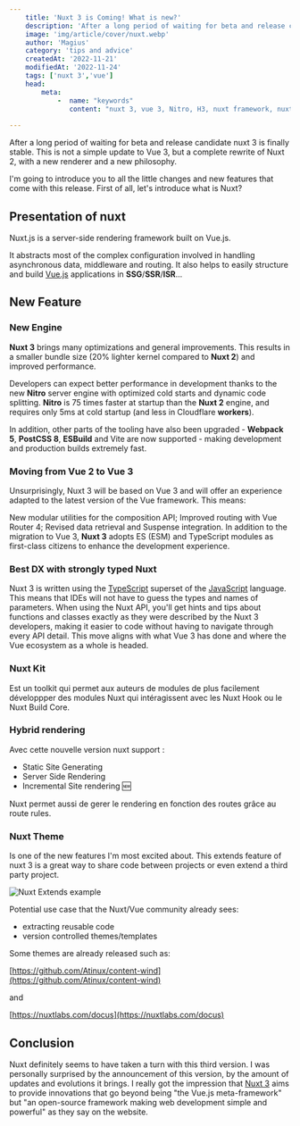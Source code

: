 ```yaml
---
    title: 'Nuxt 3 is Coming! What is new?'
    description: 'After a long period of waiting for beta and release candidate nuxt 3 is finally stable. This is not a simple update to Vue 3, but a complete rewrite of Nuxt 2, with a new renderer and a new philosophy.'
    image: 'img/article/cover/nuxt.webp'
    author: 'Magius'
    category: 'tips and advice'
    createdAt: '2022-11-21'
    modifiedAt: '2022-11-24'
    tags: ['nuxt 3','vue']
    head:
        meta: 
            -  name: "keywords"
               content: "nuxt 3, vue 3, Nitro, H3, nuxt framework, nuxt 3 release"
            
---
```


After a long period of waiting for beta and release candidate nuxt 3 is finally stable. This is not a simple update to Vue 3, but a complete rewrite of Nuxt 2, with a new renderer and a new philosophy.

I'm going to introduce you to all the little changes and new features that come with this release. First of all, let's introduce what is Nuxt?

## Presentation of nuxt

Nuxt.js is a server-side rendering framework built on Vue.js.

It abstracts most of the complex configuration involved in handling asynchronous data, middleware and routing. It also helps to easily structure and build [Vue.js](https://nuxt.com/) applications in **SSG**/**SSR**/**ISR**...

## New Feature
### New Engine

**Nuxt 3** brings many optimizations and general improvements. This results in a smaller bundle size (20% lighter kernel compared to **Nuxt 2**) and improved performance.

Developers can expect better performance in development thanks to the new **Nitro** server engine with optimized cold starts and dynamic code splitting. **Nitro** is 75 times faster at startup than the **Nuxt 2** engine, and requires only 5ms at cold startup (and less in Cloudflare **workers**).

In addition, other parts of the tooling have also been upgraded - **Webpack 5**, **PostCSS 8**, **ESBuild** and Vite are now supported - making development and production builds extremely fast.

### Moving from Vue 2 to Vue 3

Unsurprisingly, Nuxt 3 will be based on Vue 3 and will offer an experience adapted to the latest version of the Vue framework. This means:

New modular utilities for the composition API;
Improved routing with Vue Router 4;
Revised data retrieval and Suspense integration.
In addition to the migration to Vue 3, **Nuxt 3** adopts ES (ESM) and TypeScript modules as first-class citizens to enhance the development experience.

### Best DX with strongly typed Nuxt

Nuxt 3 is written using the [TypeScript](what-is-javascript.md) superset of the [JavaScript](what-is-javascript.md) language. This means that IDEs will not have to guess the types and names of parameters. When using the Nuxt API, you'll get hints and tips about functions and classes exactly as they were described by the Nuxt 3 developers, making it easier to code without having to navigate through every API detail. This move aligns with what Vue 3 has done and where the Vue ecosystem as a whole is headed.

### Nuxt Kit

Est un toolkit qui permet aux auteurs de modules de plus facilement développper des modules Nuxt qui intéragissent avec les Nuxt Hook ou le Nuxt Build Core.

### Hybrid rendering

Avec cette nouvelle version nuxt support :

- Static Site Generating
- Server Side Rendering
- Incremental Site rendering 🆕

Nuxt permet aussi de gerer le rendering en fonction des routes grâce au route rules.

### Nuxt Theme

Is one of the new features I'm most excited about. This extends feature of nuxt 3 is a great way to share code between projects or even extend a third party project.

![Nuxt Extends example](/img/article/nuxt_extends.webp)

Potential use case that the Nuxt/Vue community already sees:

- extracting reusable code
- version controlled themes/templates

Some themes are already released such as:

[https://github.com/Atinux/content-wind](https://github.com/Atinux/content-wind)

and

[https://nuxtlabs.com/docus](https://nuxtlabs.com/docus)

## Conclusion

Nuxt definitely seems to have taken a turn with this third version. I was personally surprised by the announcement of this version, by the amount of updates and evolutions it brings. I really got the impression that [Nuxt 3](https://nuxt.com/) aims to provide innovations that go beyond being "the Vue.js meta-framework" but "an open-source framework making web development simple and powerful" as they say on the website.